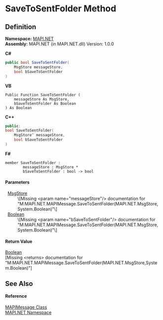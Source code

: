 # SaveToSentFolder Method




## Definition
**Namespace:** <a href="5bef4637-66f8-16d4-e5f4-4d0da57a1538.md">MAPI.NET</a>  
**Assembly:** MAPI.NET (in MAPI.NET.dll) Version: 1.0.0

**C#**
``` C#
public bool SaveToSentFolder(
	MsgStore messageStore,
	bool bSaveToSentFolder
)
```
**VB**
``` VB
Public Function SaveToSentFolder ( 
	messageStore As MsgStore,
	bSaveToSentFolder As Boolean
) As Boolean
```
**C++**
``` C++
public:
bool SaveToSentFolder(
	MsgStore^ messageStore, 
	bool bSaveToSentFolder
)
```
**F#**
``` F#
member SaveToSentFolder : 
        messageStore : MsgStore * 
        bSaveToSentFolder : bool -> bool 
```



#### Parameters
<dl><dt>  <a href="6f2a2863-4894-51bc-e286-04b5a90167ef.md">MsgStore</a></dt><dd>\[Missing &lt;param name="messageStore"/&gt; documentation for "M:MAPI.NET.MAPIMessage.SaveToSentFolder(MAPI.NET.MsgStore,System.Boolean)"\]</dd><dt>  <a href="https://learn.microsoft.com/dotnet/api/system.boolean" target="_blank" rel="noopener noreferrer">Boolean</a></dt><dd>\[Missing &lt;param name="bSaveToSentFolder"/&gt; documentation for "M:MAPI.NET.MAPIMessage.SaveToSentFolder(MAPI.NET.MsgStore,System.Boolean)"\]</dd></dl>

#### Return Value
<a href="https://learn.microsoft.com/dotnet/api/system.boolean" target="_blank" rel="noopener noreferrer">Boolean</a>  
\[Missing &lt;returns&gt; documentation for "M:MAPI.NET.MAPIMessage.SaveToSentFolder(MAPI.NET.MsgStore,System.Boolean)"\]

## See Also


#### Reference
<a href="29b8d96c-1ec2-828d-35a5-fae12d8802c8.md">MAPIMessage Class</a>  
<a href="5bef4637-66f8-16d4-e5f4-4d0da57a1538.md">MAPI.NET Namespace</a>  
